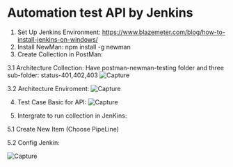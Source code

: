 Automation test API by Jenkins
==========================

1. Set Up Jenkins Environment: https://www.blazemeter.com/blog/how-to-install-jenkins-on-windows/
2. Install NewMan: npm install -g newman
3. Create Collection in PostMan:

  3.1 Architecture Collection: Have postman-newman-testing folder and three sub-folder: status-401,402,403
![Capture](https://user-images.githubusercontent.com/49127076/71408428-c619e580-2670-11ea-8027-27af519061e3.PNG)

  3.2 Architecture Enviroment:
![Capture](https://user-images.githubusercontent.com/49127076/71408503-1729d980-2671-11ea-9b5a-37b7872961c0.PNG)

4. Test Case Basic for API: 
![Capture](https://user-images.githubusercontent.com/49127076/71409066-d6cb5b00-2672-11ea-86f6-572843965004.PNG)

5. Intergrate to run collection in JenKins:

5.1 Create New Item (Choose PipeLine)

5.2 Config Jenkin:

![Capture](https://user-images.githubusercontent.com/49127076/71409397-0464d400-2674-11ea-8753-794cbdab7f2e.PNG)



